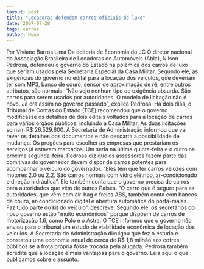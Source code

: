 ```yaml
---
layout: post
title: "Locadoras defendem carros oficiais de luxo"
date: 2007-07-28
tags: carros
author: None
---
```

Por Viviane Barros Lima
Da editoria de Economia do JC
O diretor nacional da Associa&ccedil;&atilde;o Brasileira de Locadoras de Autom&oacute;veis (Abla), Nilson Pedrosa, defendeu o governo do Estado na pol&ecirc;mica dos carros de luxo que seriam usados pela Secretaria Especial da Casa Militar. 
Segundo ele, as exig&ecirc;ncias do governo no edital para a loca&ccedil;&atilde;o dos ve&iacute;culos, que deveriam ter som MP3, banco de couro, sensor de aproxima&ccedil;&atilde;o de r&eacute;, entre outros atributos, s&atilde;o normais.
&ldquo;N&atilde;o vejo nenhum tipo de exig&ecirc;ncia absurda. S&atilde;o carros para serem usados por autoridades. O modelo de licita&ccedil;&atilde;o n&atilde;o &eacute; novo. J&aacute; era assim no governo passado&rdquo;, explica Pedrosa. 
H&aacute; dois dias, o Tribunal de Contas do Estado (TCE) recomendou que o governo modificasse os detalhes de dois editais voltados para a loca&ccedil;&atilde;o de carros para v&aacute;rios &oacute;rg&atilde;os p&uacute;blicos, incluindo a Casa Militar. As duas licita&ccedil;&otilde;es somam R$ 26.529.600. 
A Secretaria de Administra&ccedil;&atilde;o informou que vai rever os detalhes dos documentos e n&atilde;o descarta a possibilidade de mudan&ccedil;a. Os preg&otilde;es para escolher as empresas que prestariam os servi&ccedil;os j&aacute; estavam marcados. Um seria na &uacute;ltima quinta-feira e o outro na pr&oacute;xima segunda-feira. 
Pedrosa diz que os assessores fazem parte das comitivas do governador devem dispor de carros potentes para acompanhar o ve&iacute;culo do governador. &ldquo;Eles t&ecirc;m que ter carros velozes com motores 2.0 ou 2.2. S&atilde;o carros normais com vidro el&eacute;trico, ar-condicionado e dire&ccedil;&atilde;o hidr&aacute;ulica&rdquo;. 
Ele tamb&eacute;m conta que o governo precisa de carros para autoridades que v&ecirc;m de outros Pa&iacute;ses. &ldquo;O carro que &eacute; seguro para as autoridades, que v&ecirc;m com air-bag e freios ABS, tamb&eacute;m conta com bancos de couro, ar-condicionado digital e abertura autom&aacute;tica do porta-malas. Faz tudo parte do kit do ve&iacute;culo&rdquo;, descreve. Segundo ele, os secret&aacute;rios do novo governo est&atilde;o &ldquo;muito econ&ocirc;micos&rdquo; porque disp&otilde;em de carros de motoriza&ccedil;&atilde;o 1.6, como Polo e o Astra.
O TCE informou que o governo n&atilde;o enviou para o tribunal um estudo de viabilidade econ&ocirc;mica de loca&ccedil;&atilde;o dos ve&iacute;culos. A Secretaria de Administra&ccedil;&atilde;o divulgou que fez o estudo e constatou uma economia anual de cerca de R$ 1,8 milh&atilde;o aos cofres p&uacute;blicos se a frota pr&oacute;pria fosse trocada pela alugada. Pedrosa tamb&eacute;m acredita que a loca&ccedil;&atilde;o &eacute; mais vantajosa para o governo.
Leia aqui o que publicamos sobre o assunto. 